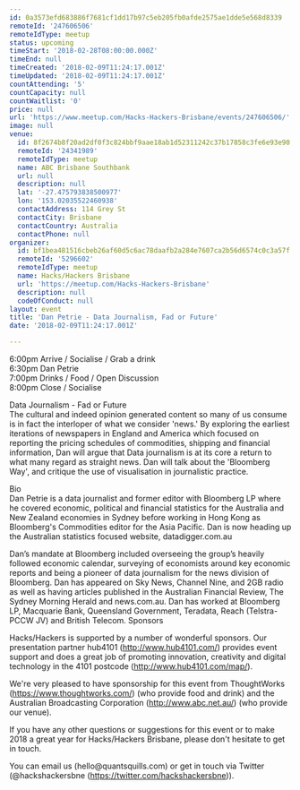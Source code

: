 ```yaml
---
id: 0a3573efd683886f7681cf1dd17b97c5eb205fb0afde2575ae1dde5e568d8339
remoteId: '247606506'
remoteIdType: meetup
status: upcoming
timeStart: '2018-02-28T08:00:00.000Z'
timeEnd: null
timeCreated: '2018-02-09T11:24:17.001Z'
timeUpdated: '2018-02-09T11:24:17.001Z'
countAttending: '5'
countCapacity: null
countWaitlist: '0'
price: null
url: 'https://www.meetup.com/Hacks-Hackers-Brisbane/events/247606506/'
image: null
venue:
  id: 8f2674b8f20ad2df0f3c824bbf9aae18ab1d52311242c37b17858c3fe6e93e90
  remoteId: '24341989'
  remoteIdType: meetup
  name: ABC Brisbane Southbank
  url: null
  description: null
  lat: '-27.475793838500977'
  lon: '153.02035522460938'
  contactAddress: 114 Grey St
  contactCity: Brisbane
  contactCountry: Australia
  contactPhone: null
organizer:
  id: bf1bea481516cbeb26af60d5c6ac78daafb2a284e7607ca2b56d6574c0c3a57f
  remoteId: '5296602'
  remoteIdType: meetup
  name: Hacks/Hackers Brisbane
  url: 'https://meetup.com/Hacks-Hackers-Brisbane'
  description: null
  codeOfConduct: null
layout: event
title: 'Dan Petrie - Data Journalism, Fad or Future'
date: '2018-02-09T11:24:17.001Z'

---
```

<p>6:00pm Arrive / Socialise / Grab a drink<br/>6:30pm Dan Petrie<br/>7:00pm Drinks / Food / Open Discussion<br/>8:00pm Close / Socialise</p> <p>Data Journalism - Fad or Future<br/>The cultural and indeed opinion generated content so many of us consume is in fact the interloper of what we consider 'news.' By exploring the earliest iterations of newspapers in England and America which focused on reporting the pricing schedules of commodities, shipping and financial information, Dan will argue that Data journalism is at its core a return to what many regard as straight news. Dan will talk about the 'Bloomberg Way', and critique the use of visualisation in journalistic practice.</p> <p>Bio<br/>Dan Petrie is a data journalist and former editor with Bloomberg LP where he covered economic, political and financial statistics for the Australia and New Zealand economies in Sydney before working in Hong Kong as Bloomberg's Commodities editor for the Asia Pacific. Dan is now heading up the Australian statistics focused website, datadigger.com.au</p> <p>Dan’s mandate at Bloomberg included overseeing the group’s heavily followed economic calendar, surveying of economists around key economic reports and being a pioneer of data journalism for the news division of Bloomberg. Dan has appeared on Sky News, Channel Nine, and 2GB radio as well as having articles published in the Australian Financial Review, The Sydney Morning Herald and news.com.au. Dan has worked at Bloomberg LP, Macquarie Bank, Queensland Government, Teradata, Reach (Telstra-PCCW JV) and British Telecom. Sponsors</p> <p>Hacks/Hackers is supported by a number of wonderful sponsors. Our presentation partner hub4101 (<a href="http://www.hub4101.com/" class="linkified">http://www.hub4101.com/</a>) provides event support and does a great job of promoting innovation, creativity and digital technology in the 4101 postcode (<a href="http://www.hub4101.com/map/" class="linkified">http://www.hub4101.com/map/</a>).</p> <p>We're very pleased to have sponsorship for this event from ThoughtWorks (<a href="https://www.thoughtworks.com/" class="linkified">https://www.thoughtworks.com/</a>) (who provide food and drink) and the Australian Broadcasting Corporation (<a href="http://www.abc.net.au/" class="linkified">http://www.abc.net.au/</a>) (who provide our venue).</p> <p>If you have any other questions or suggestions for this event or to make 2018 a great year for Hacks/Hackers Brisbane, please don't hesitate to get in touch.</p> <p>You can email us (hello@quantsquills.com) or get in touch via Twitter (@hackshackersbne (<a href="https://twitter.com/hackshackersbne" class="linkified">https://twitter.com/hackshackersbne</a>)).</p>
